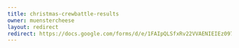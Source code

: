 ```yaml
---
title: christmas-crewbattle-results
owner: muenstercheese
layout: redirect
redirect: https://docs.google.com/forms/d/e/1FAIpQLSfxRv22VVAENIEIEz097JCfXeS7VW7dpdNPQgT3rM9Yxgj19A/viewform
---
```


